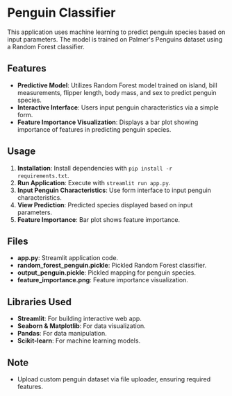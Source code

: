 # Penguin Classifier

This application uses machine learning to predict penguin species based on input parameters. The model is trained on Palmer's Penguins dataset using a Random Forest classifier.

## Features

- **Predictive Model**: Utilizes Random Forest model trained on island, bill measurements, flipper length, body mass, and sex to predict penguin species.
- **Interactive Interface**: Users input penguin characteristics via a simple form.
- **Feature Importance Visualization**: Displays a bar plot showing importance of features in predicting penguin species.

## Usage

1. **Installation**: Install dependencies with `pip install -r requirements.txt`.
2. **Run Application**: Execute with `streamlit run app.py`.
3. **Input Penguin Characteristics**: Use form interface to input penguin characteristics.
4. **View Prediction**: Predicted species displayed based on input parameters.
5. **Feature Importance**: Bar plot shows feature importance.

## Files

- **app.py**: Streamlit application code.
- **random_forest_penguin.pickle**: Pickled Random Forest classifier.
- **output_penguin.pickle**: Pickled mapping for penguin species.
- **feature_importance.png**: Feature importance visualization.

## Libraries Used

- **Streamlit**: For building interactive web app.
- **Seaborn & Matplotlib**: For data visualization.
- **Pandas**: For data manipulation.
- **Scikit-learn**: For machine learning models.

## Note

- Upload custom penguin dataset via file uploader, ensuring required features.

